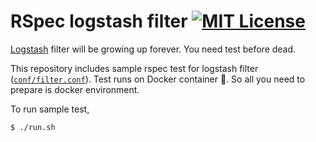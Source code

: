 # RSpec logstash filter [![MIT License](http://img.shields.io/badge/license-MIT-blue.svg?style=flat-square)](/LICENSE)

[Logstash](https://www.elastic.co/products/logstash) filter will be growing up forever. You need test before dead.

This repository includes sample rspec test for logstash filter ([`conf/filter.conf`](/conf/filter.conf)). Test runs on Docker container :whale:. So all you need to prepare is docker environment.


To run sample test,

```bash
$ ./run.sh
```

